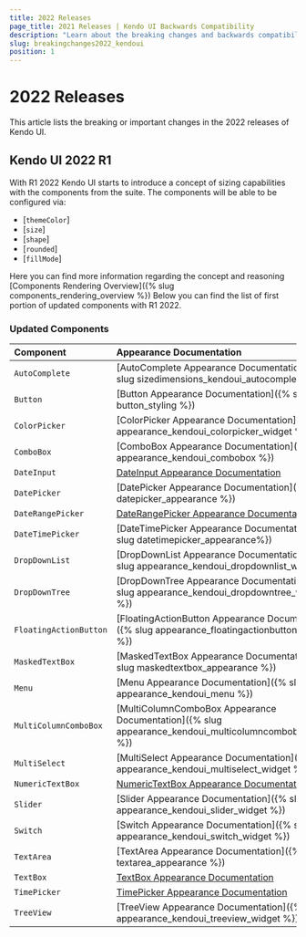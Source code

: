 ```yaml
---
title: 2022 Releases
page_title: 2021 Releases | Kendo UI Backwards Compatibility
description: "Learn about the breaking changes and backwards compatibility released by Kendo UI in 2022."
slug: breakingchanges2022_kendoui
position: 1
---
```


# 2022 Releases

This article lists the breaking or important changes in the 2022 releases of Kendo UI.

## Kendo UI 2022 R1

With R1 2022 Kendo UI starts to introduce a concept of sizing capabilities with the components from the suite. The components will be able to be configured via:

- [`themeColor`]
- [`size`]
- [`shape`]
- [`rounded`]
- [`fillMode`]

Here you can find more information regarding the concept and reasoning [Components Rendering Overview]({% slug components_rendering_overview %})
Below you can find the list of first portion of updated components with R1 2022.

### Updated Components

| Component   | Appearance Documentation  |
|:---         |:---       |
| `AutoComplete` | [AutoComplete Appearance Documentation]({% slug sizedimensions_kendoui_autocomplete %})
| `Button` | [Button Appearance Documentation]({% slug button_styling %})
| `ColorPicker` | [ColorPicker Appearance Documentation]({% slug appearance_kendoui_colorpicker_widget %})
| `ComboBox` | [ComboBox Appearance Documentation]({% slug appearance_kendoui_combobox %})
| `DateInput` | [DateInput Appearance Documentation]()
| `DatePicker` | [DatePicker Appearance Documentation]({% slug datepicker_appearance %})
| `DateRangePicker` | [DateRangePicker Appearance Documentation]()
| `DateTimePicker` | [DateTimePicker Appearance Documentation]({% slug datetimepicker_appearance%})
| `DropDownList` | [DropDownList Appearance Documentation]({% slug appearance_kendoui_dropdownlist_widget %})
| `DropDownTree` | [DropDownTree Appearance Documentation]({% slug appearance_kendoui_dropdowntree_widget %})
| `FloatingActionButton` | [FloatingActionButton Appearance Documentation]({% slug appearance_floatingactionbutton_widget %})
| `MaskedTextBox` | [MaskedTextBox Appearance Documentation]({% slug maskedtextbox_appearance %})
| `Menu` | [Menu Appearance Documentation]({% slug appearance_kendoui_menu %})
| `MultiColumnComboBox` | [MultiColumnComboBox Appearance Documentation]({% slug appearance_kendoui_multicolumncombobox_widget %})
| `MultiSelect` | [MultiSelect Appearance Documentation]({% slug appearance_kendoui_multiselect_widget %})
| `NumericTextBox` | [NumericTextBox Appearance Documentation]()
| `Slider` | [Slider Appearance Documentation]({% slug appearance_kendoui_slider_widget %})
| `Switch` | [Switch Appearance Documentation]({% slug appearance_kendoui_switch_widget %})
| `TextArea` | [TextArea Appearance Documentation]({% slug textarea_appearance %})
| `TextBox` | [TextBox Appearance Documentation]()
| `TimePicker` | [TimePicker Appearance Documentation]()
| `TreeView` | [TreeView Appearance Documentation]({% slug appearance_kendoui_treeview_widget %})

